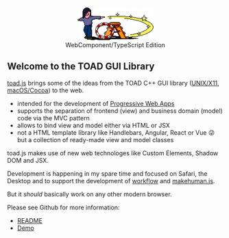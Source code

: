 <p align="center">
   <img src="docs/toad.gif" alt="TOAD" /><br />
   WebComponent/TypeScript Edition
</p>

## Welcome to the TOAD GUI Library

[toad.js](https://github.com/markandre13/toad.js#readme) brings some of the ideas from the TOAD C++ GUI library ([UNIX/X11](https://github.com/markandre13/toad-x11#readme), [macOS/Cocoa](https://github.com/markandre13/toad-macosx#readme)) to the web.

* intended for the development of [Progressive Web Apps](https://en.wikipedia.org/wiki/Progressive_Web_Apps)
* supports the separation of frontend (view) and business domain (model) code via the MVC pattern
* allows to bind view and model either via HTML or JSX
* not a HTML template library like Handlebars, Angular, React or Vue 😜 but a collection of ready-made 
  view and model classes

toad.js makes use of new web technologes like Custom Elements, Shadow DOM and JSX.

Development is happening in my spare time and focused on Safari, the Desktop and to support the development of [workflow](https://github.com/markandre13/workflow#readme) and [makehuman.js](https://github.com/markandre13/makehuman.js#readme).

But it _should_ basically work on any other modern browser.

Please see Github for more information:

* [README](https://github.com/markandre13/toad.js#readme)
* [Demo](https://markandre13.github.io/toad.js/)
